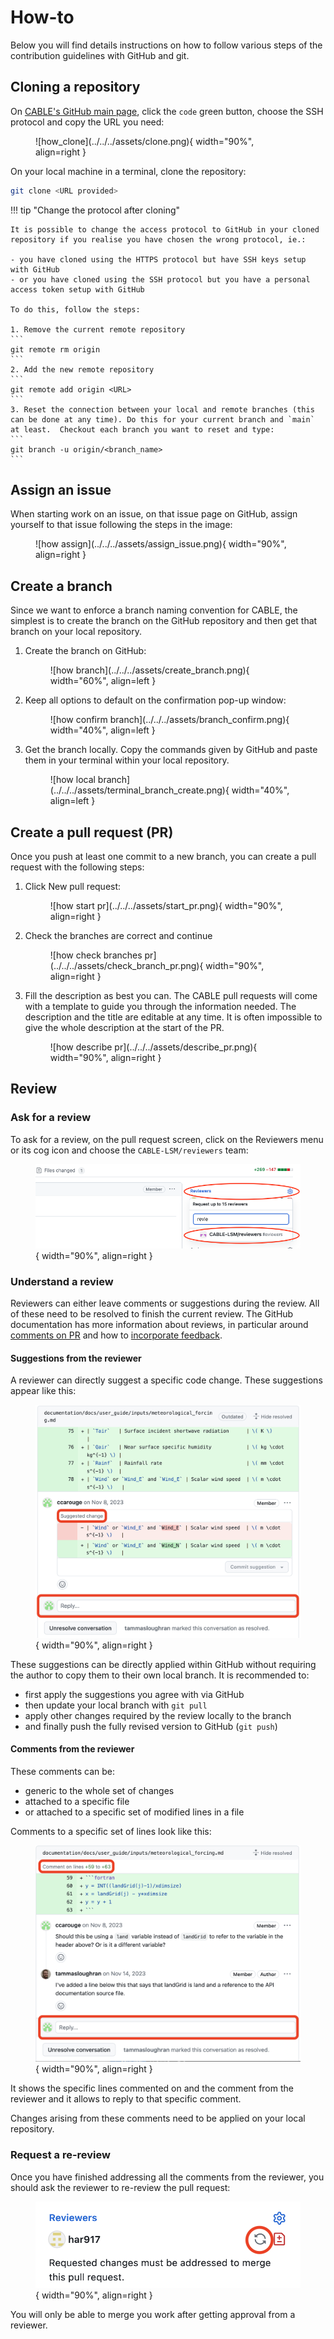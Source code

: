 # How-to

Below you will find details instructions on how to follow various steps of the contribution guidelines with GitHub and git.

## Cloning a repository

On [CABLE's GitHub main page][CABLE-repo], click the `code` green button, choose the SSH protocol and copy the URL you need:
<figure markdown>
  ![how_clone](../../../assets/clone.png){ width="90%", align=right }
</figure>
On your local machine in a terminal, clone the repository:

```bash
git clone <URL provided>
```

!!! tip "Change the protocol after cloning"

    It is possible to change the access protocol to GitHub in your cloned repository if you realise you have chosen the wrong protocol, ie.:
    
    - you have cloned using the HTTPS protocol but have SSH keys setup with GitHub
    - or you have cloned using the SSH protocol but you have a personal access token setup with GitHub

    To do this, follow the steps:

    1. Remove the current remote repository
    ```
    git remote rm origin
    ```
    2. Add the new remote repository
    ```
    git remote add origin <URL>
    ```
    3. Reset the connection between your local and remote branches (this can be done at any time). Do this for your current branch and `main` at least.  Checkout each branch you want to reset and type:
    ```
    git branch -u origin/<branch_name>
    ```

## Assign an issue

When starting work on an issue, on that issue page on GitHub, assign yourself to that issue following the steps in the image:
<figure markdown>
  ![how assign](../../../assets/assign_issue.png){ width="90%", align=right }
</figure>

## Create a branch

Since we want to enforce a branch naming convention for CABLE, the simplest is to create the branch on the GitHub repository and then get that branch on your local repository.

1. Create the branch on GitHub:
    <figure markdown>
      ![how branch](../../../assets/create_branch.png){ width="60%", align=left }
    </figure>

2. Keep all options to default on the confirmation pop-up window:
    <figure markdown>
       ![how confirm branch](../../../assets/branch_confirm.png){ width="40%", align=left }
    </figure>

3. Get the branch locally. Copy the commands given by GitHub and paste them in your terminal within your local repository.
    <figure markdown>
      ![how local branch](../../../assets/terminal_branch_create.png){ width="40%", align=left }
    </figure>

## Create a pull request (PR)

Once you push at least one commit to a new branch, you can create a pull request with the following steps:

1. Click New pull request:
    <figure markdown>
      ![how start pr](../../../assets/start_pr.png){ width="90%", align=right }
    </figure>

2. Check the branches are correct and continue
    <figure markdown>
      ![how check branches pr](../../../assets/check_branch_pr.png){ width="90%", align=right }
    </figure>

3. Fill the description as best you can. The CABLE pull requests will come with a template to guide you through the information needed. The description and the title are editable at any time. It is often impossible to give the whole description at the start of the PR.
    <figure markdown>
      ![how describe pr](../../../assets/describe_pr.png){ width="90%", align=right }
    </figure>

## Review

### Ask for a review

To ask for a review, on the pull request screen, click on the Reviewers menu or its cog icon and choose the `CABLE-LSM/reviewers` team:
    <figure markdown>
      ![how request review](../../../assets/request_review.png){ width="90%", align=right }
    </figure>

### Understand a review

Reviewers can either leave comments or suggestions during the review. All of these need to be resolved to finish the current review. The GitHub documentation has more information about reviews, in particular around [comments on PR][github-commentPR] and how to [incorporate feedback][github-feedback].

#### Suggestions from the reviewer

A reviewer can directly suggest a specific code change. These suggestions appear like this:
    <figure markdown>
       ![how review suggestion](../../../assets/review-suggestion.png){ width="90%", align=right }
    </figure>

These suggestions can be directly applied within GitHub without requiring the author to copy them to their own local branch. It is recommended to:

- first apply the suggestions you agree with via GitHub
- then update your local branch with `git pull`
- apply other changes required by the review locally to the branch
- and finally push the fully revised version to GitHub (`git push`)

#### Comments from the reviewer

These comments can be:

- generic to the whole set of changes
- attached to a specific file
- or attached to a specific set of modified lines in a file

Comments to a specific set of lines look like this:
    <figure markdown>
       ![how review comment](../../../assets/review-comment.png){ width="90%", align=right }
    </figure>

It shows the specific lines commented on and the comment from the reviewer and it allows to reply to that specific comment.

Changes arising from these comments need to be applied on your local repository.

### Request a re-review

Once you have finished addressing all the comments from the reviewer, you should ask the reviewer to re-review the pull request:
    <figure markdown>
       ![how re-review](../../../assets/re-review.png){ width="90%", align=right }
    </figure>

You will only be able to merge you work after getting approval from a reviewer.
  
[CABLE-repo]: https://github.com/CABLE-LSM/CABLE
[github-commentPR]: https://docs.github.com/en/pull-requests/collaborating-with-pull-requests/reviewing-changes-in-pull-requests/commenting-on-a-pull-request
[github-feedback]: https://docs.github.com/en/pull-requests/collaborating-with-pull-requests/reviewing-changes-in-pull-requests/incorporating-feedback-in-your-pull-request
